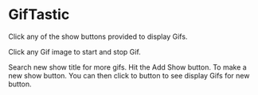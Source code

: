 # GifTastic

Click any of the show buttons provided to display Gifs. 

Click any Gif image to start and stop Gif.

Search new show title for more gifs. Hit the Add Show button. To make a new show button. You can then click to button to see display Gifs for new button. 